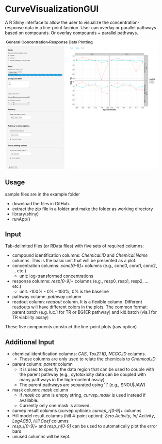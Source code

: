 CurveVisualizationGUI
=====================

A R Shiny interface to allow the user to visualize the concentration-response data in a line-point fashion.
User can overlay or parallel pathways based on compounds. Or overlay compounds + parallel pathways. 

![alt text](example/interface.png)

Usage
-----
sample files are in the example folder

- download the files in GitHub. 
- extract the zip file in a folder and make the folder as working directory 
- library(shiny)
- runApp()

Input
-----

Tab-delimited files (or RData files) with five sets of required columns:  

- compound identification columns: *Chemical.ID* and *Chemical.Name* columns. This is the basic unit that will be presented as a plot.  
- concentration columns: *conc[0-9]+* columns (e.g., conc0, conc1, conc2, ... etc.)
  - unit: log-transformed concentrations 
- response columns: *resp[0-9]+* columns (e.g., resp0, resp1, resp2, ... etc.)  
  - unit: -100% - 0% - 100%; 0% is the baseline
- pathway column: *pathway* column
- readout column: *readout* column. It is a flexible column. Different readouts will have different colors in the plots. The common format: parent.batch (e.g. luc.1 for TR or BG1ER pathway) and kid.batch (via.1 for TR viability assay)

These five components construct the line-point plots (raw option)

Additional Input
----------------

- chemical identification columns: *CAS*, *Tox21.ID*, *NCGC.ID* columns. 
  - These columns are only used to relate the chemicals to *Chemical.ID*
- parent column: *parent* column
  - It is used to specify the data region that can be used to couple with the parent pathway (e.g., cytotoxicity data can be coupled with many pathways in the high-content assay)
  - The parent pathways are separated using '|' (e.g., SNOU|JAW)
- mask column: *mask* column
  - If *mask* column is empty string, *curvep_mask* is used instead if available.
  - Currently only one mask is allowed.
- curvep result columns (curvep optioin): *curvep_r[0-9]+* columns
- Hill model result columns (hill 4-point option): *Zero.Activity*, *Inf.Activity*, *LogAC50*, *Hill.Coef* columns
- *resp_l[0-9]+* and *resp_h[0-9]* can be used to automatically plot the error bars
- unused columns will be kept. 

